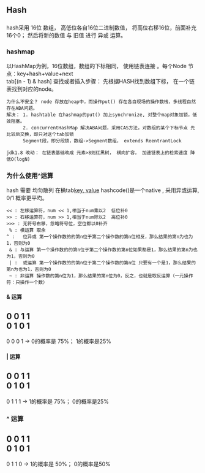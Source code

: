 ## Hash



### 
hash采用 16位 数组， 高低位各自16位二进制数值， 将高位右移16位，前面补充16个0；
然后将新的数值 与 旧值 进行 异或 运算。
### hashmap
以HashMap为例，16位数组，数组的下标相同， 使用链表连接 。每个Node 节点：key+hash+value+next  
tab[(n - 1) & hash]
查找或者插入步骤： 先根据HASH找到数组下标， 在一个链表找到对应的node。 
```text
为什么不安全？ node 存放在heap中，而操作put() 存在各自现场的操作数栈，多线程自然存在ABA问题。  
解决： 1. hashtable 在hashmap的put() 加上synchronize, 对整个map对象加锁，低效阻塞。
      2. concurrentHashMap 解决ABA问题，采用CAS方法，对数组的某个下标节点 先比较后交换，即只对这个tab加锁
      Segment段，即分段锁，数组->Segment数组， extends ReentrantLock

jdk1.8 改动： 在链表基础改成 元素>8则红黑树， 横向扩容， 加速链表上的检索速度 降低O(logN)
```


### 为什么使用^运算
hash 需要 均匀散列 在桶tab[key, value](数组) hashcode()是一个native , 采用异或运算, 0/1 概率更平均。
```text
<< : 左移运算符，num << 1,相当于num乘以2  低位补0
>> : 右移运算符，num >> 1,相当于num除以2  高位补0
>>> : 无符号右移，忽略符号位，空位都以0补齐
 % : 模运算 取余
^ :   位异或 第一个操作数的的第n位于第二个操作数的第n位相反，那么结果的第n为也为1，否则为0
 & : 与运算 第一个操作数的的第n位于第二个操作数的第n位如果都是1，那么结果的第n为也为1，否则为0
 | :  或运算 第一个操作数的的第n位于第二个操作数的第n位 只要有一个是1，那么结果的第n为也为1，否则为0
 ~ : 非运算 操作数的第n位为1，那么结果的第n位为0，反之，也就是取反运算（一元操作符：只操作一个数）

```
#### & 运算
  0 0 1 1  
  0 1 0 1
------------  
  0 0 0 1    ->  0的概率是 75%； 1的概率是25%
  
#### | 运算
  0 0 1 1  
  0 1 0 1
------------
  0 1 1 1    ->  1的概率是 75%； 0的概率是25%
### ^ 运算
  0 0 1 1  
  0 1 0 1
------------
  0 1 1 0    ->  1的概率是 50%； 0的概率是50%